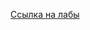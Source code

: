 [Ссылка на лабы](https://docs.google.com/document/d/1YHryJJ4y9X5NgOvhPye81ZIFO8QJqocGPz03EMdO114/edit?usp=sharing)
